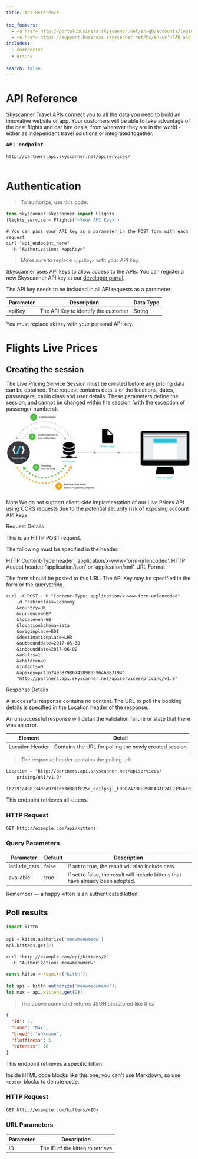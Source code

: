 ```yaml
---
title: API Reference

toc_footers:
  - <a href='http://portal.business.skyscanner.net/en-gb/accounts/login/'>Sign in to your Skyscanner account</a>
  - <a href='https://support.business.skyscanner.net/hc/en-us'>FAQ and Support</a>
includes:
  - currencies
  - errors

search: false
---
```


# API Reference



Skyscanner Travel APIs connect you to all the data you need to build an innovative website or app.
Your customers will be able to take advantage of the best flights and
car hire deals, from wherever they are in the world - either as independent travel solutions or integrated together.

<pre><strong>API endpoint</strong>
<code>
http://partners.api.skyscanner.net/apiservices/
</code>
</pre>

# Authentication

> To authorize, use this code:

```python
from skyscanner.skyscanner import Flights
flights_service = Flights('<Your API Key>')
```

```shell
# You can pass your API key as a parameter in the POST form with each request
curl "api_endpoint_here"
  -H "Authorization: <apiKey>"
```

> Make sure to replace `<apiKey>` with your API key.

Skyscanner uses API keys to allow access to the APIs. You can register a new Skyscanner API key at our [developer portal](http://portal.business.skyscanner.net/en-gb/accounts/login/).

The API key needs to be included in all API requests as a parameter:

Parameter | Description | Data Type |
--------- | ------- | ----------- |
apiKey | The API Key to identify the customer | String |

<aside class="notice">
You must replace <code>akiKey</code> with your personal API key.
</aside>

# Flights Live Prices

## Creating the session

The Live Pricing Service Session must be created before any pricing data can be obtained. The request contains details of the locations, dates, passengers, cabin class and user details. These parameters define the session, and cannot be changed within the session (with the exception of passenger numbers).
![diagram](/images/Skyscanner_UMLDiagram_v3_EJ-01-01.png)
<aside class="success">
Note
We do not support client-side implementation of our Live Prices API using CORS requests due to the potential security
risk of exposing account API keys.
</aside>

Request Details

This is an HTTP POST request.

The following must be specified in the header:

HTTP Content-Type header: ‘application/x-www-form-urlencoded’.
HTTP Accept header: ‘application/json’ or ‘application/xml’.
URL Format

The form should be posted to this URL. The API Key may be specified in the form or the querystring.

```shell
curl -X POST - H "Content-Type: application/x-www-form-urlencoded"
    -d 'cabinclass=Economy
    &country=UK
    &currency=GBP
    &locale=en-GB
    &locationSchema=iata
    &originplace=EDI
    &destinationplace=LHR
    &outbounddate=2017-05-30
    &inbounddate=2017-06-02
    &adults=1
    &children=0
    &infants=0
    &apikey=prtl6749387986743898559646983194'
    "http://partners.api.skyscanner.net/apiservices/pricing/v1.0"
```

Response Details

A successful response contains no content. The URL to poll the booking details is specified in the Location header of the response.

An unsuccessful response will detail the validation failure or state that there was an error.

| Element | Detail |
| ------- | ------ |
| Location Header | Contains the URL for polling the newly created session |


> The response header contains the polling url:

```shell
Location → "http://partners.api.skyscanner.net/apiservices/
    pricing/uk1/v1.0/
    162291a498134dbd97d1db3d881f825c_ecilpojl_E99B7A7B8E258EA9AE2AE21956F01677"
```

This endpoint retrieves all kittens.

### HTTP Request

`GET http://example.com/api/kittens`

### Query Parameters

Parameter | Default | Description
--------- | ------- | -----------
include_cats | false | If set to true, the result will also include cats.
available | true | If set to false, the result will include kittens that have already been adopted.

<aside class="success">
Remember — a happy kitten is an authenticated kitten!
</aside>

## Poll results

```python
import kittn

api = kittn.authorize('meowmeowmeow')
api.kittens.get(2)
```

```shell
curl "http://example.com/api/kittens/2"
  -H "Authorization: meowmeowmeow"
```

```javascript
const kittn = require('kittn');

let api = kittn.authorize('meowmeowmeow');
let max = api.kittens.get(2);
```

> The above command returns JSON structured like this:

```json
{
  "id": 2,
  "name": "Max",
  "breed": "unknown",
  "fluffiness": 5,
  "cuteness": 10
}
```

This endpoint retrieves a specific kitten.

<aside class="warning">Inside HTML code blocks like this one, you can't use Markdown, so use <code>&lt;code&gt;</code> blocks to denote code.</aside>

### HTTP Request

`GET http://example.com/kittens/<ID>`

### URL Parameters

Parameter | Description
--------- | -----------
ID | The ID of the kitten to retrieve

